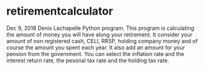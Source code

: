 # retirementcalculator
Dec 9, 2018
Denis Lachapelle
Python program.
This program is calculating the amount of money you will have along your retirement.
It consider your amount of non registered cash, CELI, RRSP, holding company money and of course the amount you spent each year.
It also add an amount for your pension from the government.
You can select the inflation rate and the interest return rate, the pesonal tax rate and the holding tax rate.
